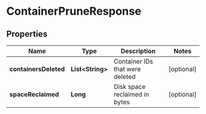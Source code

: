 
# ContainerPruneResponse

## Properties
Name | Type | Description | Notes
------------ | ------------- | ------------- | -------------
**containersDeleted** | **List&lt;String&gt;** | Container IDs that were deleted |  [optional]
**spaceReclaimed** | **Long** | Disk space reclaimed in bytes |  [optional]



